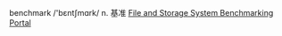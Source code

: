 benchmark /'bɛntʃmɑrk/ n. 基准
[File and Storage System Benchmarking Portal](http://fsbench.filesystems.org)

